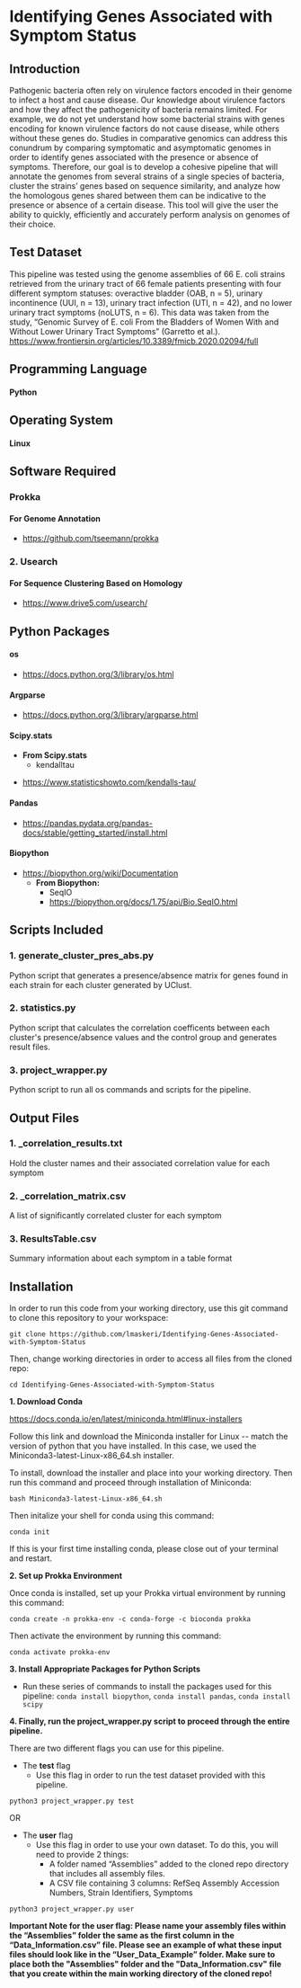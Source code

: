 # Identifying Genes Associated with Symptom Status

## Introduction

Pathogenic bacteria often rely on virulence factors encoded in their genome to infect a host and cause disease. Our knowledge about virulence factors and how they affect the pathogenicity of bacteria remains limited. For example, we do not yet understand how some bacterial strains with genes encoding for known virulence factors do not cause disease, while others without these genes do. Studies in comparative genomics can address this conundrum by comparing symptomatic and asymptomatic genomes  in order to identify genes associated with the presence or absence of symptoms. Therefore, our goal is to  develop a cohesive pipeline that will annotate the genomes from several strains of a single species of bacteria, cluster the strains’ genes based on sequence similarity, and analyze how the homologous genes shared between them can be indicative to the presence or absence of a certain disease. This tool will give the user the ability to quickly, efficiently and accurately perform analysis on genomes of their choice.


## Test Dataset

This pipeline was tested using the genome assemblies of 66 E. coli strains retrieved from the urinary tract of 66 female patients presenting with four different symptom statuses: overactive bladder (OAB, n = 5), urinary incontinence (UUI, n = 13), urinary tract infection (UTI, n = 42), and no lower urinary tract symptoms (noLUTS, n = 6). This data was taken from the study, “Genomic Survey of E. coli From the Bladders of Women With and Without Lower Urinary Tract Symptoms” (Garretto et al.).
https://www.frontiersin.org/articles/10.3389/fmicb.2020.02094/full


## Programming Language
#### **Python**

## Operating System
#### **Linux**

## Software Required

### **Prokka** 
#### For Genome Annotation
- https://github.com/tseemann/prokka
### 2. **Usearch** 
#### For Sequence Clustering Based on Homology
- https://www.drive5.com/usearch/

## Python Packages

#### os
- https://docs.python.org/3/library/os.html
#### Argparse
- https://docs.python.org/3/library/argparse.html
#### Scipy.stats
- **From Scipy.stats**
  - kendalltau
* https://www.statisticshowto.com/kendalls-tau/
 #### Pandas
* https://pandas.pydata.org/pandas-docs/stable/getting_started/install.html
 #### Biopython
 - https://biopython.org/wiki/Documentation
   - **From Biopython:**
     - SeqIO
     - https://biopython.org/docs/1.75/api/Bio.SeqIO.html


## Scripts Included

### 1. generate_cluster_pres_abs.py
Python script that generates a presence/absence matrix for genes found in each strain for each cluster generated by UClust.
### 2. statistics.py 
Python script that calculates the correlation coefficents between each cluster's presence/absence values and the control group and generates result files.
### 3. project_wrapper.py
Python script to run all os commands and scripts for the pipeline.

## Output Files
### 1. _correlation_results.txt
Hold the cluster names and their associated correlation value for each symptom
### 2. _correlation_matrix.csv
A list of significantly correlated cluster for each symptom
### 3. ResultsTable.csv
Summary information about each symptom in a table format

## Installation

In order to run this code from your working directory, use this git command to clone this repository to your workspace:
```
git clone https://github.com/lmaskeri/Identifying-Genes-Associated-with-Symptom-Status
```
Then, change working directories in order to access all files from the cloned repo:
```
cd Identifying-Genes-Associated-with-Symptom-Status
```
**1.	Download Conda**

https://docs.conda.io/en/latest/miniconda.html#linux-installers

Follow this link and download the Miniconda installer for Linux --  match the version of python that you have installed. In this case, we used the Miniconda3-latest-Linux-x86_64.sh installer.

To install, download the installer and place into your working directory. Then run this command and proceed through installation of Miniconda:

```
bash Miniconda3-latest-Linux-x86_64.sh
```
Then initalize your shell for conda using this command:
```
conda init
```
If this is your first time installing conda, please close out of your terminal and restart.


**2.	Set up Prokka Environment**

Once conda is installed, set up your Prokka virtual environment by running this command:

```
conda create -n prokka-env -c conda-forge -c bioconda prokka
```

Then activate the environment by running this command:

```
conda activate prokka-env
```

**3.	Install Appropriate Packages for Python Scripts**

  - Run these series of commands to install the packages used for this pipeline:
 ```conda install biopython```, ```conda install pandas```, ```conda install scipy```
 
**4.	Finally, run the project_wrapper.py script to proceed through the entire pipeline.**

There are two different flags you can use for this pipeline. 

- The **test** flag
   - Use this flag in order to run the test dataset provided with this pipeline.
   
```
python3 project_wrapper.py test
```

OR 

- The **user** flag
   - Use this flag in order to use your own dataset. To do this, you will need to provide 2 things:
     - A folder named “Assemblies” added to the cloned repo directory that includes all assembly files. 
     - A CSV file containing 3 columns: RefSeq Assembly Accession Numbers, Strain Identifiers, Symptoms
     
```
python3 project_wrapper.py user
```

**Important Note for the user flag: Please name your assembly files within the “Assemblies” folder the same as the first column in the “Data_Information.csv” file. Please see an example of what these input files should look like in the “User_Data_Example” folder. Make sure to place both the "Assemblies" folder and the "Data_Information.csv" file that you create within the main working directory of the cloned repo!**


